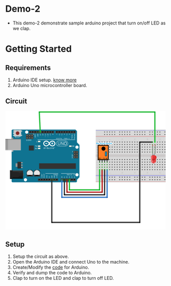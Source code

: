 # Demo-2 
- This demo-2 demonstrate sample arduino project that turn on/off LED as we clap.

# Getting Started
## Requirements
1. Arduino IDE setup. [know more](../../setup/IDE/)
2. Arduino Uno microcontroller board.

## Circuit
![circuit](./circuit.png)

## Setup
1. Setup the circuit as above.
2. Open the Arduino IDE and connect Uno to the machine.
3. Create/Modify the [code](./clap2on-off.ino) for Arduino.
4. Verify and dump the code to Arduino. 
5. Clap to turn on the LED and clap to turn off LED.